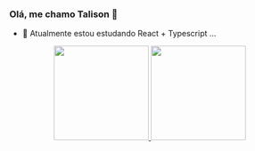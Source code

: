 ### Olá, me chamo Talison 👋

- 🌱 Atualmente estou estudando React + Typescript ...

<div align="center">
  <a href="https://github.com/Soncosta-sys">
  <img height="170em" src="https://github-readme-stats.vercel.app/api?username=Soncosta-sys&show_icons=true&theme=dracula&include_all_commits=true&count_private=true"/>
  <img height="170em" src="https://github-readme-stats.vercel.app/api/top-langs/?username=Soncosta-sys&layout=compact&langs_count=7&theme=dracula"/>
</div>
 

